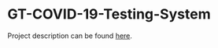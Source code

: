 # GT-COVID-19-Testing-System

Project description can be found [here](https://github.com/Jincheng97/GT-COVID-19-Testing-System/blob/main/Project%20Description_v5.pdf).
